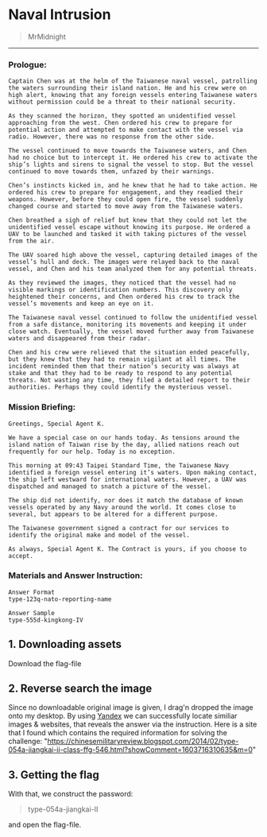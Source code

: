 # Naval Intrusion
> MrMidnight

-----------------------------------------

### Prologue:
```
Captain Chen was at the helm of the Taiwanese naval vessel, patrolling the waters surrounding their island nation. He and his crew were on high alert, knowing that any foreign vessels entering Taiwanese waters without permission could be a threat to their national security.

As they scanned the horizon, they spotted an unidentified vessel approaching from the west. Chen ordered his crew to prepare for potential action and attempted to make contact with the vessel via radio. However, there was no response from the other side.

The vessel continued to move towards the Taiwanese waters, and Chen had no choice but to intercept it. He ordered his crew to activate the ship’s lights and sirens to signal the vessel to stop. But the vessel continued to move towards them, unfazed by their warnings.

Chen’s instincts kicked in, and he knew that he had to take action. He ordered his crew to prepare for engagement, and they readied their weapons. However, before they could open fire, the vessel suddenly changed course and started to move away from the Taiwanese waters.

Chen breathed a sigh of relief but knew that they could not let the unidentified vessel escape without knowing its purpose. He ordered a UAV to be launched and tasked it with taking pictures of the vessel from the air.

The UAV soared high above the vessel, capturing detailed images of the vessel’s hull and deck. The images were relayed back to the naval vessel, and Chen and his team analyzed them for any potential threats.

As they reviewed the images, they noticed that the vessel had no visible markings or identification numbers. This discovery only heightened their concerns, and Chen ordered his crew to track the vessel’s movements and keep an eye on it.

The Taiwanese naval vessel continued to follow the unidentified vessel from a safe distance, monitoring its movements and keeping it under close watch. Eventually, the vessel moved further away from Taiwanese waters and disappeared from their radar.

Chen and his crew were relieved that the situation ended peacefully, but they knew that they had to remain vigilant at all times. The incident reminded them that their nation’s security was always at stake and that they had to be ready to respond to any potential threats. Not wasting any time, they filed a detailed report to their authorities. Perhaps they could identify the mysterious vessel.
```


### Mission Briefing:

```
Greetings, Special Agent K.

We have a special case on our hands today. As tensions around the island nation of Taiwan rise by the day, allied nations reach out frequently for our help. Today is no exception.

This morning at 09:43 Taipei Standard Time, the Taiwanese Navy identified a foreign vessel entering it’s waters. Upon making contact, the ship left westward for international waters. However, a UAV was dispatched and managed to snatch a picture of the vessel.

The ship did not identify, nor does it match the database of known vessels operated by any Navy around the world. It comes close to several, but appears to be altered for a different purpose.

The Taiwanese government signed a contract for our services to identify the original make and model of the vessel.

As always, Special Agent K. The Contract is yours, if you choose to accept.
```


### Materials and Answer Instruction:
```
Answer Format
type-123q-nato-reporting-name

Answer Sample
type-555d-kingkong-IV
```

## 1. Downloading assets

Download the flag-file

## 2. Reverse search the image

Since no downloadable original image is given, I drag'n dropped the image onto my desktop. By using [Yandex](https://yandex.com/images/search?cbir_id=9181809%2F6fh_F3iByuspWbTh6NNjnQ5399&rpt=imageview&url=https%3A%2F%2Favatars.mds.yandex.net%2Fget-images-cbir%2F9181809%2F6fh_F3iByuspWbTh6NNjnQ5399%2Forig) we can successfully locate similiar images & websites, that reveals the answer via the instruction. Here is a site that I found which contains the required information for solving the challenge: 
"https://chinesemilitaryreview.blogspot.com/2014/02/type-054a-jiangkai-ii-class-ffg-546.html?showComment=1603716310635&m=0"

## 3. Getting the flag

With that, we construct the password:
>type-054a-jiangkai-II

and open the flag-file.